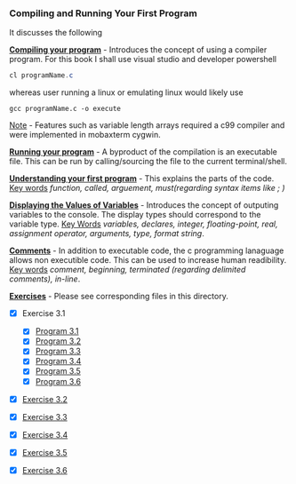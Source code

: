 ### Compiling and Running Your First Program

It discusses the following

**<u>Compiling your program</u>** - Introduces the concept of using a compiler program. For this book I shall use visual studio and developer powershell 

```powershell
cl programName.c
```

whereas user running a linux or emulating linux would likely use

```shell
gcc programName.c -o execute
```

<u>Note</u> - Features such as variable length arrays required a c99 compiler and were implemented in mobaxterm cygwin.

<u>**Running your program**</u> - A byproduct of the compilation is an executable file. This can be run by calling/sourcing the file to the current terminal/shell.

<u>**Understanding your first program**</u> - This explains the parts of the code. <u>Key words</u> *function, called, arguement, must(regarding syntax items like ; )*

**<u>Displaying the Values of Variables</u>** - Introduces the concept of outputing variables to the console. The display types should correspond to the variable type. <u>Key Words</u> *variables, declares, integer, floating-point, real, assignment operator, arguments, type, format string*.

**<u>Comments</u>** - In addition to executable code, the c programming lanaguage allows non executible code. This can be used to increase human readibility. <u>Key words</u> *comment, beginning, terminated (regarding delimited comments), in-line*.

**<u>Exercises</u>** - Please see corresponding files in this directory.

- [x] Exercise 3.1
    - [x] [Program 3.1](Exercise_3.1/Program_3.1.c)
    - [x] [Program 3.2](Exercise_3.1/Program_3.2.c)
    - [x] [Program 3.3](Exercise_3.1/Program_3.3.c)
    - [x] [Program 3.4](Exercise_3.1/Program_3.4.c)
    - [x] [Program 3.5](Exercise_3.1/Program_3.5.c)
    - [x] [Program 3.6](Exercise_3.1/Program_3.6.c)
- [x] [Exercise 3.2](Exercise_3.2.c)
- [x] [Exercise 3.3](Exercise_3.3.c)
- [x] [Exercise 3.4](Exercise_3.4.c)
- [x] [Exercise 3.5](Exercise_3.5.c)
- [x] [Exercise 3.6](Exercise_3.6.c)

